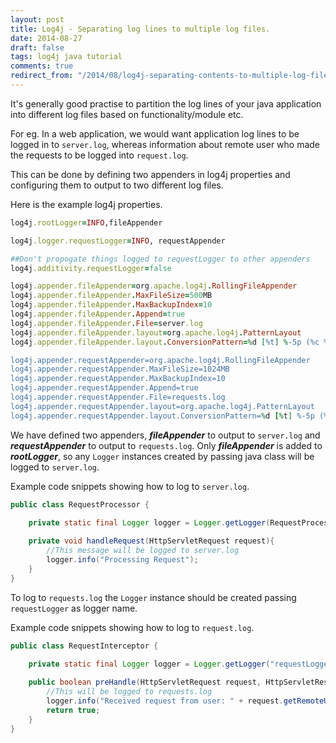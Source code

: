 ```yaml
---
layout: post
title: Log4j - Separating log lines to multiple log files.
date: 2014-08-27
draft: false
tags: log4j java tutorial
comments: true
redirect_from: "/2014/08/log4j-separating-contents-to-multiple-log-files/"
---
```


It's generally good practise to partition the log lines of your java application into different log files based on functionality/module etc. 

For eg. In a web application, we would want application log lines to be logged in to `server.log`,  whereas information about remote user who made the requests to be logged into `request.log`.

This can be done by defining two appenders in log4j properties and configuring them to output to two different log files. 

Here is the example log4j properties.

```ruby
log4j.rootLogger=INFO,fileAppender

log4j.logger.requestLogger=INFO, requestAppender

##Don't propogate things logged to requestLogger to other appenders
log4j.additivity.requestLogger=false

log4j.appender.fileAppender=org.apache.log4j.RollingFileAppender
log4j.appender.fileAppender.MaxFileSize=500MB
log4j.appender.fileAppender.MaxBackupIndex=10
log4j.appender.fileAppender.Append=true
log4j.appender.fileAppender.File=server.log
log4j.appender.fileAppender.layout=org.apache.log4j.PatternLayout
log4j.appender.fileAppender.layout.ConversionPattern=%d [%t] %-5p (%c %M:%L) %x - %m%n

log4j.appender.requestAppender=org.apache.log4j.RollingFileAppender
log4j.appender.requestAppender.MaxFileSize=1024MB
log4j.appender.requestAppender.MaxBackupIndex=10
log4j.appender.requestAppender.Append=true
log4j.appender.requestAppender.File=requests.log
log4j.appender.requestAppender.layout=org.apache.log4j.PatternLayout
log4j.appender.requestAppender.layout.ConversionPattern=%d [%t] %-5p (%C %M:%L) %x - %m%n
```

We have defined two appenders, ***fileAppender*** to output to `server.log` and ***requestAppender*** to output to `requests.log`. 
Only ***fileAppender*** is added to ***rootLogger***, so any `Logger` instances created by passing java class will be logged to `server.log`.

Example code snippets showing how to log to `server.log`.

```java
public class RequestProcessor {

    private static final Logger logger = Logger.getLogger(RequestProcessor.class);
    
    private void handleRequest(HttpServletRequest request){
        //This message will be logged to server.log
        logger.info("Processing Request");
    }
}
```

To log to `requests.log` the `Logger` instance should be created passing `requestLogger` as logger name.

Example code snippets showing how to log to `request.log`.

```java
public class RequestInterceptor {

    private static final Logger logger = Logger.getLogger("requestLogger"); //Should match name of logger 
    
    public boolean preHandle(HttpServletRequest request, HttpServletResponse response, Object handler) throws Exception {
        //This will be logged to requests.log
        logger.info("Received request from user: " + request.getRemoteUser());
        return true;
    }
}
```


 
